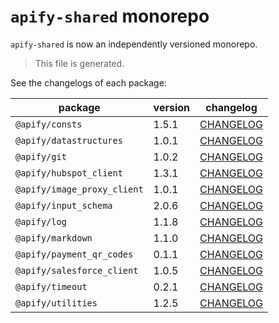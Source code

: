 # `apify-shared` monorepo

`apify-shared` is now an independently versioned monorepo.

> This file is generated.

See the changelogs of each package:

package | version | changelog
--------|---------|----------
`@apify/consts` | 1.5.1 | [CHANGELOG](./packages/consts/CHANGELOG.md)
`@apify/datastructures` | 1.0.1 | [CHANGELOG](./packages/datastructures/CHANGELOG.md)
`@apify/git` | 1.0.2 | [CHANGELOG](./packages/git/CHANGELOG.md)
`@apify/hubspot_client` | 1.3.1 | [CHANGELOG](./packages/hubspot_client/CHANGELOG.md)
`@apify/image_proxy_client` | 1.0.1 | [CHANGELOG](./packages/image_proxy_client/CHANGELOG.md)
`@apify/input_schema` | 2.0.6 | [CHANGELOG](./packages/input_schema/CHANGELOG.md)
`@apify/log` | 1.1.8 | [CHANGELOG](./packages/log/CHANGELOG.md)
`@apify/markdown` | 1.1.0 | [CHANGELOG](./packages/markdown/CHANGELOG.md)
`@apify/payment_qr_codes` | 0.1.1 | [CHANGELOG](./packages/payment_qr_codes/CHANGELOG.md)
`@apify/salesforce_client` | 1.0.5 | [CHANGELOG](./packages/salesforce_client/CHANGELOG.md)
`@apify/timeout` | 0.2.1 | [CHANGELOG](./packages/timeout/CHANGELOG.md)
`@apify/utilities` | 1.2.5 | [CHANGELOG](./packages/utilities/CHANGELOG.md)
